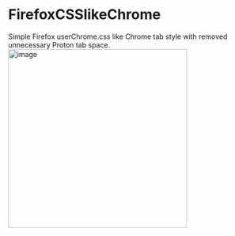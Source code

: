 # FirefoxCSSlikeChrome
Simple Firefox userChrome.css like Chrome tab style with removed unnecessary Proton tab space.
<img width="361" alt="image" src="https://user-images.githubusercontent.com/12996767/179045134-7a31d6ca-79c8-4f41-8363-56094bef4dd6.png">
